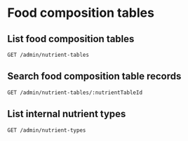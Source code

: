 # Food composition tables

## List food composition tables

```
GET /admin/nutrient-tables
```

## Search food composition table records

```
GET /admin/nutrient-tables/:nutrientTableId
```

## List internal nutrient types

```
GET /admin/nutrient-types
```

